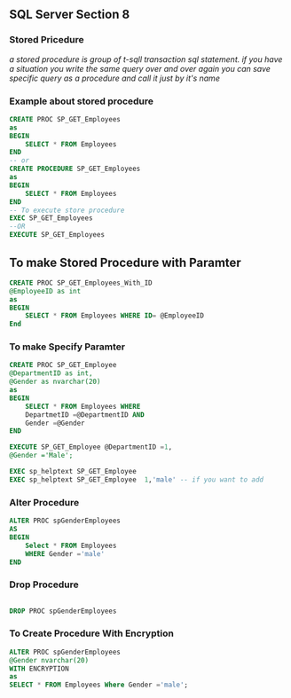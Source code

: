 ## SQL Server Section 8
### Stored Pricedure
*a stored procedure is group of t-sqll transaction sql statement. if you have a situation you write the same query over and over again you can save specific query as a procedure and call it just by it's name*
### Example about stored procedure
```sql
CREATE PROC SP_GET_Employees
as
BEGIN 
    SELECT * FROM Employees
END
-- or 
CREATE PROCEDURE SP_GET_Employees
as
BEGIN 
    SELECT * FROM Employees
END
-- To execute store procedure 
EXEC SP_GET_Employees
--OR
EXECUTE SP_GET_Employees
```
## To make Stored Procedure with Paramter
```sql
CREATE PROC SP_GET_Employees_With_ID
@EmployeeID as int
as
BEGIN 
    SELECT * FROM Employees WHERE ID= @EmployeeID
End 
```
### To make Specify  Paramter 
```sql
CREATE PROC SP_GET_Employee
@DepartmentID as int,
@Gender as nvarchar(20)
as
BEGIN
    SELECT * FROM Employees WHERE 
    DepartmetID =@DepartmentID AND 
    Gender =@Gender
END

EXECUTE SP_GET_Employee @DepartmentID =1,
@Gender ='Male';
```
```sql
EXEC sp_helptext SP_GET_Employee
EXEC sp_helptext SP_GET_Employee  1,'male' -- if you want to add 

```
### Alter Procedure 
```sql
ALTER PROC spGenderEmployees
AS
BEGIN 
    Select * FROM Employees
    WHERE Gender ='male'
END
```
### Drop Procedure 
```sql

DROP PROC spGenderEmployees
```
### To Create Procedure With Encryption
```sql
ALTER PROC spGenderEmployees
@Gender nvarchar(20)
WITH ENCRYPTION
as
SELECT * FROM Employees Where Gender ='male';

```

